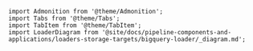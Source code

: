 ```mdx-code-block
import Admonition from '@theme/Admonition';
import Tabs from '@theme/Tabs';
import TabItem from '@theme/TabItem';
import LoaderDiagram from '@site/docs/pipeline-components-and-applications/loaders-storage-targets/bigquery-loader/_diagram.md';
```

<Tabs groupId="cloud" queryString lazy>
  <TabItem value="aws" label="AWS">
    <LoaderDiagram {...props} stream="Kinesis" cloud="AWS"/>
  </TabItem>
  <TabItem value="gcp" label="GCP">
    <LoaderDiagram {...props} stream="Pub/Sub" cloud="GCP"/>
  </TabItem>
  <TabItem value="azure" label="Azure">
    <LoaderDiagram {...props} stream="Kafka" cloud="Azure"/>
  </TabItem>
</Tabs>
